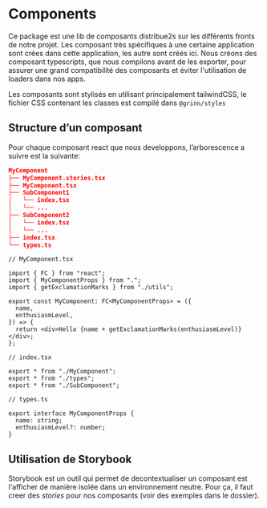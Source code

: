 # Components

Ce package est une lib de composants distribue2s sur les différents fronts de notre projet. Les composant très spécifiques à une certaine application sont crées dans cette application, les autre sont créés ici. Nous créons des composant typescripts, que nous compilons avant de les exporter, pour assurer une grand compatibilité des composants et éviter l'utilisation de loaders dans nos apps.

Les composants sont stylisés en utilisant principalement tailwindCSS, le fichier CSS contenant les classes est compilé dans `@grinn/styles`

## Structure d’un composant

Pour chaque composant react que nous developpons, l’arborescence a suivre est la suivante:

```json
MyComponent
├── MyComponent.stories.tsx
├── MyComponent.tsx
├── SubComponent1
│   └── index.tsx
│   └── ...
├── SubComponent2
│   └── index.tsx
│   └── ...
├── index.tsx
└── types.ts
```

```tsx
// MyComponent.tsx

import { FC } from "react";
import { MyComponentProps } from ".";
import { getExclamationMarks } from "./utils";

export const MyComponent: FC<MyComponentProps> = ({
  name,
  enthusiasmLevel,
}) => {
  return <div>Hello {name + getExclamationMarks(enthusiasmLevel)}</div>;
};
```

```tsx
// index.tsx

export * from "./MyComponent";
export * from "./types";
export * from "./SubComponent";
```

```tsx
// types.ts

export interface MyComponentProps {
  name: string;
  enthusiasmLevel?: number;
}
```

## Utilisation de Storybook

Storybook est un outil qui permet de decontextualiser un composant est l'afficher de manière isolée dans un environnement neutre. Pour ça, il faut creer des _stories_ pour nos composants (voir des exemples dans le dossier).
